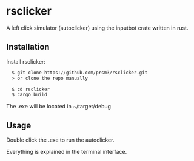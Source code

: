 # rsclicker

A left click simulator (autoclicker) using the inputbot crate written in rust.

## Installation

Install rsclicker:

```bash
  $ git clone https://github.com/prsm3/rsclicker.git
  > or clone the repo manually

  $ cd rsclicker
  $ cargo build
```
The .exe will be located in ~/target/debug

## Usage

Double click the .exe to run the autoclicker.

Everything is explained in the terminal interface.

